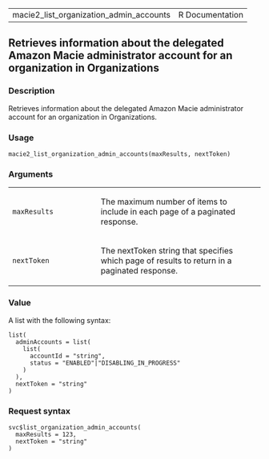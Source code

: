 <table style="width: 100%;">
<tbody>
<tr class="odd">
<td>macie2_list_organization_admin_accounts</td>
<td style="text-align: right;">R Documentation</td>
</tr>
</tbody>
</table>

## Retrieves information about the delegated Amazon Macie administrator account for an organization in Organizations

### Description

Retrieves information about the delegated Amazon Macie administrator
account for an organization in Organizations.

### Usage

    macie2_list_organization_admin_accounts(maxResults, nextToken)

### Arguments

<table>
<colgroup>
<col style="width: 35%" />
<col style="width: 65%" />
</colgroup>
<tbody>
<tr class="odd">
<td><code
id="macie2_list_organization_admin_accounts_:_maxResults">maxResults</code></td>
<td><p>The maximum number of items to include in each page of a
paginated response.</p></td>
</tr>
<tr class="even">
<td><code
id="macie2_list_organization_admin_accounts_:_nextToken">nextToken</code></td>
<td><p>The nextToken string that specifies which page of results to
return in a paginated response.</p></td>
</tr>
</tbody>
</table>

### Value

A list with the following syntax:

    list(
      adminAccounts = list(
        list(
          accountId = "string",
          status = "ENABLED"|"DISABLING_IN_PROGRESS"
        )
      ),
      nextToken = "string"
    )

### Request syntax

    svc$list_organization_admin_accounts(
      maxResults = 123,
      nextToken = "string"
    )
